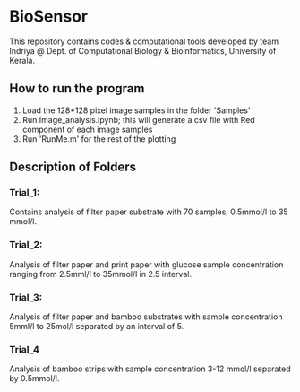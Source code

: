 # BioSensor
This repository contains codes & computational tools developed by team Indriya @ Dept. of Computational Biology & Bioinformatics,
University of Kerala.

## How to run the program
1. Load the 128*128 pixel image samples in the folder 'Samples'
2. Run Image_analysis.ipynb; this will generate a csv file with Red component of each image samples
3. Run 'RunMe.m' for the rest of the plotting

## Description of Folders
### Trial_1: 
Contains analysis of filter paper substrate with 70 samples, 0.5mmol/l to 35 mmol/l.
### Trial_2: 
Analysis of filter paper and print paper with glucose sample concentration ranging from 2.5mml/l to 35mmol/l in 2.5 interval.
### Trial_3: 
Analysis of filter paper and bamboo substrates with sample concentration 5mml/l to 25mol/l separated by an interval of 5.
### Trial_4
Analysis of bamboo strips with sample concentration 3-12 mmol/l separated by 0.5mmol/l.
